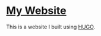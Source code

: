 # [My Website](https://majdaltoufic.xyz)
This is a website I built using [HUGO](https://gohugo.io).
